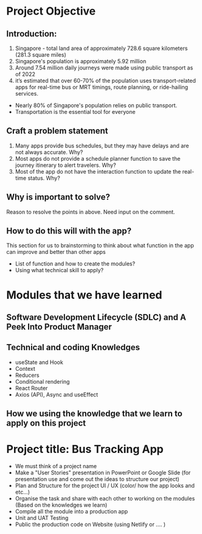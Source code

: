 #   Project Objective

##  Introduction:

1. Singapore - total land area of approximately 728.6 square kilometers (281.3 square miles)
2. Singapore's population is approximately 5.92 million
3. Around 7.54 million daily journeys were made using public transport as of 2022
4. it’s estimated that over 60-70% of the population uses transport-related apps for real-time bus or MRT timings, route planning, or ride-hailing services.

- Nearly 80% of Singapore's population relies on public transport.
- Transportation is the essential tool for everyone

##  Craft a problem statement
1. Many apps provide bus schedules, but they may have delays and are not always accurate. Why?
2. Most apps do not provide a schedule planner function to save the journey itinerary to alert travelers. Why?
3. Most of the app do not have the interaction function to update the real-time status. Why?

##  Why is important to solve?
Reason to resolve the points in above. Need input on the comment. 

##  How to do this will with the app?
This section for us to brainstorming to think about what function in the app can improve and better than other apps
- List of function and how to create the modules?
- Using what technical skill to apply?

#  Modules that we have learned

## Software Development Lifecycle (SDLC) and A Peek Into Product Manager

## Technical and coding Knowledges
  - useState and Hook
  - Context
  - Reducers
  - Conditional rendering
  - React Router
  - Axios (API), Async and useEffect

## How we using the knowledge that we learn to apply on this project

# Project title: Bus Tracking App
  - We must think of a project name
  - Make a "User Stories" presentation in PowerPoint or Google Slide (for presentation use and come out the ideas to structure our project)
  - Plan and Structure for the project UI / UX (color/ how the app looks and etc...)
  - Organise the task and share with each other to working on the modules (Based on the knowledges we learn)
  - Compile all the module into a production app
  - Unit and UAT Testing
  - Public the production code on Website (using Netlify or .... )
